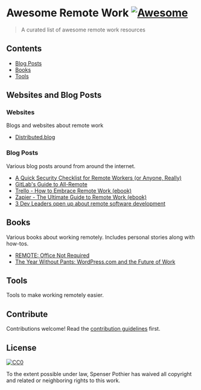 # Awesome Remote Work [![Awesome](https://awesome.re/badge.svg)](https://awesome.re)

> A curated list of awesome remote work resources

## Contents

- [Blog Posts](#blog-posts)
- [Books](#another-section)
- [Tools](#tools)

## Websites and Blog Posts

### Websites
Blogs and websites about remote work

- [Distributed.blog](https://distributed.blog/news/)

### Blog Posts

Various blog posts around from around the internet.

- [A Quick Security Checklist for Remote Workers (or Anyone, Really)](https://doist.com/blog/security-checklist-remote-workers/)
- [GitLab's Guide to All-Remote](https://about.gitlab.com/company/culture/all-remote/guide/)
- [Trello - How to Embrace Remote Work (ebook)](https://info.trello.com/embrace-remote-work-ultimate-guide)
- [Zapier - The Ultimate Guide to Remote Work (ebook)](https://zapier.com/learn/remote-work/)
- [3 Dev Leaders open up about remote software development](https://linearb.io/blog/3-dev-leaders-open-up-about-remote-software-development/)

## Books

Various books about working remotely. Includes personal stories along with how-tos.

- [REMOTE: Office Not Required](https://basecamp.com/books/remote)
- [The Year Without Pants: WordPress.com and the Future of Work](https://scottberkun.com/yearwithoutpants/)

## Tools

Tools to make working remotely easier.

## Contribute

Contributions welcome! Read the [contribution guidelines](contributing.md) first.

## License

[![CC0](https://mirrors.creativecommons.org/presskit/buttons/88x31/svg/cc-zero.svg)](https://creativecommons.org/publicdomain/zero/1.0)

To the extent possible under law, Spenser Pothier has waived all copyright and
related or neighboring rights to this work.

